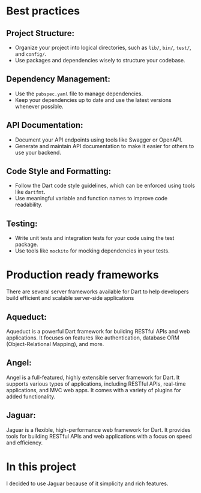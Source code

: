 # Best practices

## Project Structure:

- Organize your project into logical directories, such as `lib/`, `bin/`, `test/`, and `config/`.
- Use packages and dependencies wisely to structure your codebase.

## Dependency Management:

- Use the `pubspec.yaml` file to manage dependencies.
- Keep your dependencies up to date and use the latest versions whenever possible.

## API Documentation:

- Document your API endpoints using tools like Swagger or OpenAPI.
- Generate and maintain API documentation to make it easier for others to use your backend.

## Code Style and Formatting:

- Follow the Dart code style guidelines, which can be enforced using tools like `dartfmt`.
- Use meaningful variable and function names to improve code readability.

## Testing:

- Write unit tests and integration tests for your code using the test package.
- Use tools like `mockito` for mocking dependencies in your tests.

# Production ready frameworks

There are several server frameworks available for Dart to help developers build efficient and scalable server-side applications

## Aqueduct:

Aqueduct is a powerful Dart framework for building RESTful APIs and web applications. It focuses on features like authentication, database ORM (Object-Relational Mapping), and more.

## Angel:

Angel is a full-featured, highly extensible server framework for Dart. It supports various types of applications, including RESTful APIs, real-time applications, and MVC web apps. It comes with a variety of plugins for added functionality.

## Jaguar:

Jaguar is a flexible, high-performance web framework for Dart. It provides tools for building RESTful APIs and web applications with a focus on speed and efficiency.

# In this project

I decided to use Jaguar because of it simplicity and rich features.
